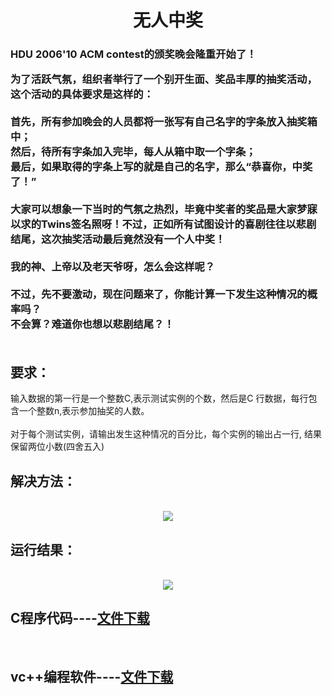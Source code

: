<html>
<body>
<h1><center>无人中奖</center></h1>
	<h3>HDU 2006'10 ACM contest的颁奖晚会隆重开始了！<br>
	
为了活跃气氛，组织者举行了一个别开生面、奖品丰厚的抽奖活动，这个活动的具体要求是这样的：<br>
<br>
首先，所有参加晚会的人员都将一张写有自己名字的字条放入抽奖箱中；<br>
然后，待所有字条加入完毕，每人从箱中取一个字条；<br>
最后，如果取得的字条上写的就是自己的名字，那么“恭喜你，中奖了！”<br>
<br>
大家可以想象一下当时的气氛之热烈，毕竟中奖者的奖品是大家梦寐以求的Twins签名照呀！不过，正如所有试图设计的喜剧往往以悲剧结尾，这次抽奖活动最后竟然没有一个人中奖！<br>
<br>
我的神、上帝以及老天爷呀，怎么会这样呢？<br>
<br>
不过，先不要激动，现在问题来了，你能计算一下发生这种情况的概率吗？<br>
不会算？难道你也想以悲剧结尾？！<br>
<br></h3>
<h2>要求：<br></h2>

输入数据的第一行是一个整数C,表示测试实例的个数，然后是C 行数据，每行包含一个整数n,表示参加抽奖的人数。<br>
<br>
对于每个测试实例，请输出发生这种情况的百分比，每个实例的输出占一行, 结果保留两位小数(四舍五入)<br>

<h2>解决方法：</h2><br>
	<center><img src="2017-12-18_155634.png"/><br></center>
<h2>运行结果：</h2><br>
	<center><img src="2017-12-18_162349.png"/><br></center>
<h2>C程序代码----<a href="代码.txt">文件下载</a></h2><br>
<h2>vc++编程软件----<a href="https://www.3987.com/xiazai/2/43/45003.html">文件下载</a></h2><br>
	
</body>
</html>
